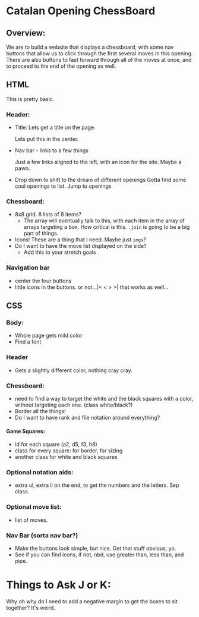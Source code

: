 # Catalan Opening ChessBoard

## Overview:

We are to build a website that displays a chessboard, with some nav buttons that allow us to click through the first several moves in this opening. There are also buttons to fast forward through all of the moves at once, and to proceed to the end of the opening as well.

## HTML

This is pretty basic.
### Header:

* Title: Lets get a title on the page.

   Lets put this in the center.
* Nav bar - links to a few things

   Just a few links aligned to the left, with an icon for the site. Maybe a pawn.

* Drop down to shift to the dream of different openings
   Gotta find some cool openings to list. Jump to openings

### Chessboard:

* 8x8 grid. 8 lists of 8 items?
   * The array will eventually talk to this, with each item in the array of arrays targeting a box. How critical is this. `.join` is going to be a big part of things.
* Icons! These are a thing that I need. Maybe just `imgs`?
* Do I want to have the move list displayed on the side?
   * Add this to your stretch goals

### Navigation bar
* center the four buttons
* little icons in the buttons.
   or not...|< < > >| that works as well...

## CSS

### Body:

* Whole page gets mild color
* Find a font


### Header

* Gets a slightly different color, nothing cray cray.

### Chessboard:

* need to find a way to target the white and the black squares with a color, without targeting each one. (class white/black?)
* Border all the things!
* Do I want to have rank and file notation around everything?
#### Game Squares:
* id for each square (a2, d5, f3, h8)
* class for every square: for border, for sizing
* another class for white and black squares

### Optional notation aids:

* extra ul, extra li on the end, to get the numbers and the letters. Sep class.

### Optional move list:
* list of moves.

### Nav Bar (sorta nav bar?)

* Make the buttons look simple, but nice. Get that stuff obvious, yo.
* See if you can find icons, if not, nbd, use greater than, less than, and pipe.


# Things to Ask J or K:

Why oh why do I need to add a negative margin to get the boxes to sit together? It's weird.
